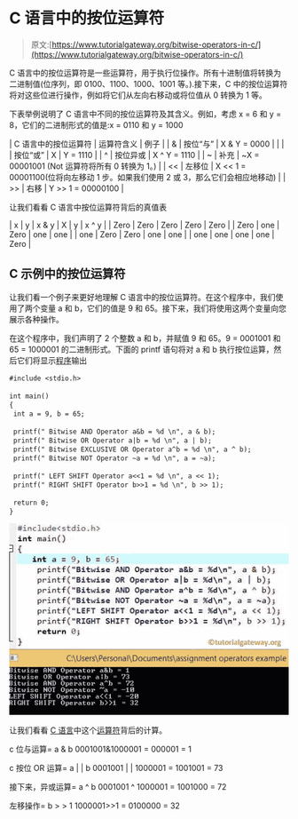 # C 语言中的按位运算符

> 原文:[https://www.tutorialgateway.org/bitwise-operators-in-c/](https://www.tutorialgateway.org/bitwise-operators-in-c/)

C 语言中的按位运算符是一些运算符，用于执行位操作。所有十进制值将转换为二进制值(位序列，即 0100、1100、1000、1001 等。).接下来，C 中的按位运算符将对这些位进行操作，例如将它们从左向右移动或将位值从 0 转换为 1 等。

下表举例说明了 C 语言中不同的按位运算符及其含义。例如，考虑 x = 6 和 y = 8，它们的二进制形式的值是:x = 0110 和 y = 1000

| C 语言中的按位运算符 | 运算符含义 | 例子 |
| & | 按位“与” | X & Y = 0000 |
| &#124; | 按位“或” | X &#124; Y = 1110 |
| ^ | 按位异或 | X ^ Y = 1110 |
| ~ | 补充 | ~X = 00001001 (Not 运算符将所有 0 转换为 1。) |
| << | 左移位 | X << 1 = 00001100(位将向左移动 1 步。如果我们使用 2 或 3，那么它们会相应地移动) |
| >> | 右移 | Y >> 1 = 00000100 |

让我们看看 C 语言中按位运算符背后的真值表

| x | y | x & y | X &#124; y | x ^ y |
| Zero | Zero | Zero | Zero | Zero |
| Zero | one | Zero | one | one |
| one | Zero | Zero | one | one |
| one | one | one | one | Zero |

## C 示例中的按位运算符

让我们看一个例子来更好地理解 C 语言中的按位运算符。在这个程序中，我们使用了两个变量 a 和 b，它们的值是 9 和 65。接下来，我们将使用这两个变量向您展示各种操作。

在这个程序中，我们声明了 2 个整数 a 和 b，并赋值 9 和 65。9 = 0001001 和 65 = 1000001 的二进制形式。下面的 printf 语句将对 a 和 b 执行按位运算，然后它们将显示[程序](https://www.tutorialgateway.org/c-programming-examples/)输出

```
#include <stdio.h>

int main()
{
 int a = 9, b = 65;

 printf(" Bitwise AND Operator a&b = %d \n", a & b);
 printf(" Bitwise OR Operator a|b = %d \n", a | b);
 printf(" Bitwise EXCLUSIVE OR Operator a^b = %d \n", a ^ b);
 printf(" Bitwise NOT Operator ~a = %d \n", a = ~a);

 printf(" LEFT SHIFT Operator a<<1 = %d \n", a << 1);
 printf(" RIGHT SHIFT Operator b>>1 = %d \n", b >> 1);

 return 0;
}
```

![Bitwise operators in C](img/5577229335d4353913f0b792d5cb18ee.png)

让我们看看 [C 语言](https://www.tutorialgateway.org/c-programming/)中这个[运算符](https://www.tutorialgateway.org/c-programming-operators/)背后的计算。

c 位与运算= a & b
0001001&1000001 = 000001 = 1

c 按位 OR 运算= a | | b
0001001 | | 1000001 = 1001001 = 73

接下来，异或运算= a ^ b
0001001 ^ 1000001 = 1001000 = 72

左移操作= b > > 1
1000001>>1 = 0100000 = 32